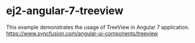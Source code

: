# ej2-angular-7-treeview
This example demonstrates the usage of TreeView in Angular 7 application. https://www.syncfusion.com/angular-ui-components/treeview 
